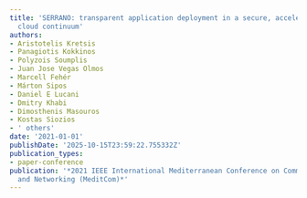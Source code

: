 ```yaml
---
title: 'SERRANO: transparent application deployment in a secure, accelerated and cognitive
  cloud continuum'
authors:
- Aristotelis Kretsis
- Panagiotis Kokkinos
- Polyzois Soumplis
- Juan Jose Vegas Olmos
- Marcell Fehér
- Márton Sipos
- Daniel E Lucani
- Dmitry Khabi
- Dimosthenis Masouros
- Kostas Siozios
- ' others'
date: '2021-01-01'
publishDate: '2025-10-15T23:59:22.755332Z'
publication_types:
- paper-conference
publication: '*2021 IEEE International Mediterranean Conference on Communications
  and Networking (MeditCom)*'
---
```

